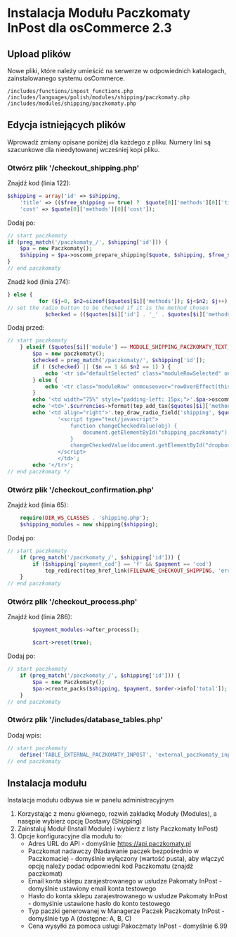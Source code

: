 # Instalacja Modułu Paczkomaty InPost dla osCommerce 2.3

## Upload plików

Nowe pliki, które należy umieścić na serwerze w odpowiednich katalogach, zainstalowanego systemu osCommerce.

    /includes/functions/inpost_functions.php
    /includes/languages/polish/modules/shipping/paczkomaty.php
    /includes/modules/shipping/paczkomaty.php


## Edycja istniejących plików

Wprowadź zmiany opisane poniżej dla każdego z pliku. Numery lini są szacunkowe dla nieedytowanej wcześniej kopi pliku.

### Otwórz plik '/checkout_shipping.php'

Znajdź kod (linia 122):
```php
$shipping = array('id' => $shipping,
	'title' => (($free_shipping == true) ?  $quote[0]['methods'][0]['title'] : $quote[0]['module'] . ' (' . $quote[0]['methods'][0]['title'] . ')'),
	'cost' => $quote[0]['methods'][0]['cost']);
```
Dodaj po:
```php
// start paczkomaty
if (preg_match('/paczkomaty_/', $shipping['id'])) {
	$pa = new Paczkomaty();
	$shipping = $pa->oscomm_prepare_shipping($quote, $shipping, $free_shipping);
}
// end paczkomaty
```

Znadź kod (linia 274):
```php
} else {
          for ($j=0, $n2=sizeof($quotes[$i]['methods']); $j<$n2; $j++) {
// set the radio button to be checked if it is the method chosen
            $checked = (($quotes[$i]['id'] . '_' . $quotes[$i]['methods'][$j]['id'] == $shipping['id']) ? true : false);
```

Dodaj przed:
```php
// start paczkomaty
	} elseif ($quotes[$i]['module'] == MODULE_SHIPPING_PACZKOMATY_TEXT_TITLE) {
		$pa = new paczkomaty();
       	$checked = preg_match('/paczkomaty/', $shipping['id']);
		if ( ($checked) || ($n == 1 && $n2 == 1) ) {
			echo '<tr id="defaultSelected" class="moduleRowSelected" onmouseover="rowOverEffect(this)" onmouseout="rowOutEffect(this)" onclick="selectRowEffect(this, '.$radio_buttons.')">';
   		} else {
   			echo '<tr class="moduleRow" onmouseover="rowOverEffect(this)" onmouseout="rowOutEffect(this)" onclick="selectRowEffect(this, '.$radio_buttons.')">';
   		}
   		echo '<td width="75%" style="padding-left: 15px;">'.$pa->oscomm_paczkomaty_dropbox($quotes[$i], $shipping).'</td>';
   		echo '<td>'.$currencies->format(tep_add_tax($quotes[$i]['methods'][0]['cost'], (isset($quotes[$i]['tax']) ? $quotes[$i]['tax'] : 0))).'</td>';
		echo '<td align="right">'.tep_draw_radio_field('shipping', $quotes[$i]['id'] . '_' . $quotes[$i]['methods'][0]['id'], $checked, 'id="shipping_paczkomaty"').
				'<script type="text/javascript">
					function changeCheckedValue(obj) {
						document.getElementById("shipping_paczkomaty").value = obj.options[obj.selectedIndex].value;
					}
					changeCheckedValue(document.getElementById("dropbox_paczkomaty"));
				</script>
	        	</td>';
		echo '</tr>';
// end paczkomaty */
```

### Otwórz plik '/checkout_confirmation.php'

Znajdź kod (linia 65):
```php
    require(DIR_WS_CLASSES . 'shipping.php');
  	$shipping_modules = new shipping($shipping);
```

Dodaj po:
```php
// start paczkomaty
	if (preg_match('/paczkomaty_/', $shipping['id'])) {
		if ($shipping['payment_cod'] == 'f' && $payment == 'cod')
			tep_redirect(tep_href_link(FILENAME_CHECKOUT_SHIPPING, 'error_message='.MODULE_SHIPPING_PACZKOMATY_ERROR_UNAVAILABLE_COD, 'SSL'));
	}
// end paczkomaty
```

### Otwórz plik '/checkout_process.php'

Znajdź kod (linia 286):
```php
        $payment_modules->after_process();

    	$cart->reset(true);
```

Dodaj po:
```php
// start paczkomaty
	if (preg_match('/paczkomaty_/', $shipping['id'])) {
		$pa = new Paczkomaty();
		$pa->create_packs($shipping, $payment, $order->info['total']);
	}
// end paczkomaty
```

### Otwórz plik '/includes/database_tables.php'

Dodaj wpis:
```php
// start paczkomaty
	define('TABLE_EXTERNAL_PACZKOMATY_INPOST', 'external_paczkomaty_inpost');
// end paczkomaty
```


## Instalacja modułu
Instalacja modułu odbywa sie w panelu administracyjnym

1.  Korzystając z menu głównego, rozwiń zakładkę Moduły (Modules), a nasępie wybierz opcję Dostawy (Shipping)
2.  Zainstaluj Moduł (Install Module) i wybierz z listy Paczkomaty InPost)
3.  Opcje konfiguracyjne dla modułu to:
    *   Adres URL do API - domyślnie https://api.paczkomaty.pl
    *   Paczkomat nadawczy (Nadawanie paczek bezpośrednio w Paczkomacie) - domyślnie wyłączony (wartość pusta), aby włączyć opcję należy podać odpowiedni kod Paczkomatu (znajdź paczkomat)
    *   Email konta sklepu zarajestrowanego w usłudze Pakomaty InPost - domyślnie ustawiony email konta testowego
    *   Hasło do konta sklepu zarajestrowanego w usłudze Pakomaty InPost - domyślnie ustawione hasło do konto testowego
    *   Typ paczki generowanej w Managerze Paczek Paczkomaty InPost - domyślnie typ A (dostępne: A, B, C)
    *   Cena wysyłki za pomoca usługi Pakoczmaty InPost - domyślnie 6.99